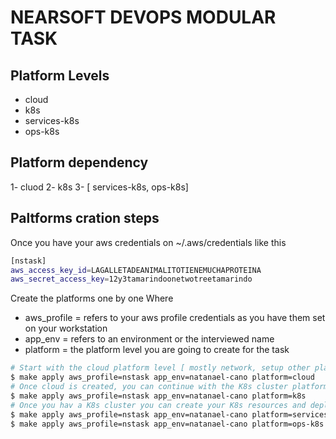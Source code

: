 # NEARSOFT DEVOPS MODULAR TASK

## Platform Levels
- cloud
- k8s
- services-k8s
- ops-k8s

## Platform dependency
1- cluod
2- k8s
3- [ services-k8s, ops-k8s]

## Paltforms cration steps
Once you have your aws credentials on ~/.aws/credentials like this
```bash
[nstask]
aws_access_key_id=LAGALLETADEANIMALITOTIENEMUCHAPROTEINA
aws_secret_access_key=12y3tamarindoonetwotreetamarindo
```

Create the platforms one by one
Where 
  - aws_profile = refers to your aws profile credentials as you have them set on your workstation
  - app_env = refers to an environment or the interviewed name
  - platform = the platform level you are going to create for the task
```bash
# Start with the cloud platform level [ mostly network, setup other platforms are going to use this resources]
$ make apply aws_profile=nstask app_env=natanael-cano platform=cloud
# Once cloud is created, you can continue with the K8s cluster platform [ This platform is the base for k8s app microservices and ops services running on containers]
$ make apply aws_profile=nstask app_env=natanael-cano platform=k8s
# Once you hav a K8s cluster you can create your K8s resources and deploy the app microservices and operational tools
$ make apply aws_profile=nstask app_env=natanael-cano platform=services-k8s
$ make apply aws_profile=nstask app_env=natanael-cano platform=ops-k8s

```

